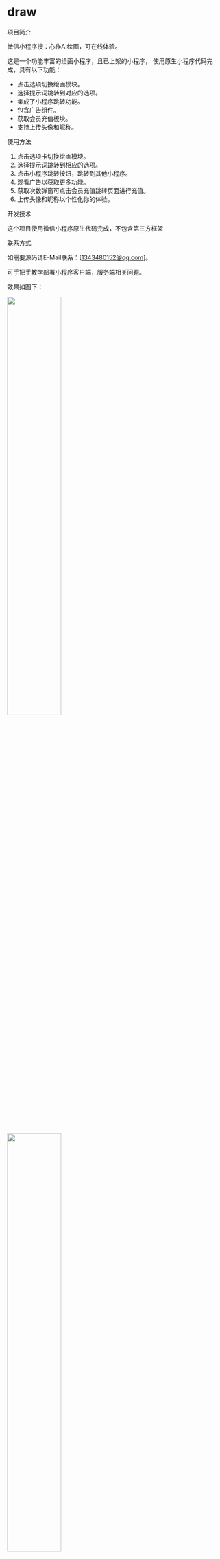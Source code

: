 # draw
 项目简介

微信小程序搜：心作AI绘画，可在线体验。

这是一个功能丰富的绘画小程序，且已上架的小程序，
使用原生小程序代码完成，具有以下功能：

- 点击选项切换绘画模块。
- 选择提示词跳转到对应的选项。
- 集成了小程序跳转功能。
- 包含广告组件。
- 获取会员充值板块。
- 支持上传头像和昵称。

 使用方法

1. 点击选项卡切换绘画模块。
2. 选择提示词跳转到相应的选项。
3. 点击小程序跳转按钮，跳转到其他小程序。
4. 观看广告以获取更多功能。
5. 获取次数弹窗可点击会员充值跳转页面进行充值。
6. 上传头像和昵称以个性化你的体验。

 开发技术

这个项目使用微信小程序原生代码完成，不包含第三方框架


 联系方式

如需要源码请E-Mail联系：[1343480152@qq.com]。

可手把手教学部署小程序客户端，服务端相关问题。



效果如图下：

 <img src="https://github.com/shawking3156/draw/blob/main/%E5%BE%AE%E4%BF%A1%E5%9B%BE%E7%89%87_20231211160453.jpg" width="50%" height="50%"/>
<img src="https://github.com/shawking3156/draw/blob/main/%E5%BE%AE%E4%BF%A1%E5%9B%BE%E7%89%87_20231211161406.jpg" width="50%" height="50%"/>
<img src="https://github.com/shawking3156/draw/blob/main/%E5%BE%AE%E4%BF%A1%E5%9B%BE%E7%89%87_20231211162219.jpg" width="50%" height="50%"/>
<img src="https://github.com/shawking3156/draw/blob/main/%E5%BE%AE%E4%BF%A1%E5%9B%BE%E7%89%87_20231211161400.jpg" width="50%" height="50%"/>

<img src="https://github.com/shawking3156/draw/blob/main/%E5%BE%AE%E4%BF%A1%E5%9B%BE%E7%89%87_20231211161450.jpg" width="50%" height="50%"/>
<img src="https://github.com/shawking3156/draw/blob/main/%E5%BE%AE%E4%BF%A1%E5%9B%BE%E7%89%87_20231211161458.jpg" width="50%" height="50%"/>


